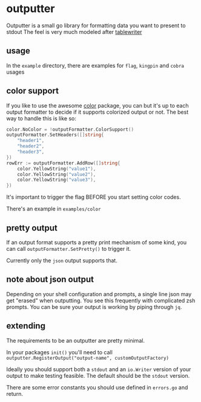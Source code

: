 # outputter
Outputter is a small go library for formatting data you want to present to stdout
The feel is very much modeled after [tablewriter](github.com/olekukonko/tablewriter)

## usage

In the `example` directory, there are examples for `flag`, `kingpin` and `cobra` usages

## color support

If you like to use the awesome [color](https://github.com/fatih/color) package, you can but it's up to each output formatter to decide if it supports colorized output or not. The best way to handle this is like so:

```go
color.NoColor = !outputFormatter.ColorSupport()
outputFormatter.SetHeaders([]string{
    "header1",
    "header2",
    "header3",
})
rowErr := outputFormatter.AddRow([]string{
    color.YellowString("value1"),
    color.YellowString("value2"),
    color.YellowString("value3"),
})
```

It's important to trigger the flag BEFORE you start setting color codes.

There's an example in `examples/color`

## pretty output

If an output format supports a pretty print mechanism of some kind, you can call `outputFormatter.SetPretty()` to trigger it.

Currently only the `json` output supports that.

## note about json output

Depending on your shell configuration and prompts, a single line json may get "erased" when outputting. You see this frequently with complicated zsh prompts. You can be sure your output is working by piping through `jq`.

## extending

The requirements to be an outputter are pretty minimal.

In your packages `init()` you'll need to call `outputter.RegisterOutput("output-name", customOutputFactory)`

Ideally you should support both a `stdout` and an `io.Writer` version of your output to make testing feasible. The default should be the `stdout` version.

There are some error constants you should use defined in `errors.go` and return.

